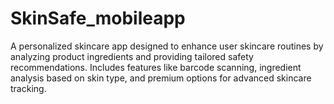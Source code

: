 # SkinSafe_mobileapp
A personalized skincare app designed to enhance user skincare routines by analyzing product ingredients and providing tailored safety recommendations. Includes features like barcode scanning, ingredient analysis based on skin type, and premium options for advanced skincare tracking.
